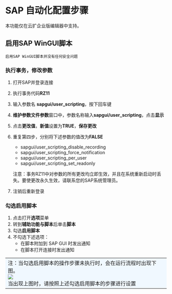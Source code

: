 # SAP 自动化配置步骤

本功能仅在云扩企业版编辑器中支持。

## 启用SAP WinGUI脚本 
`启用SAP WinGUI脚本并没有任何安全问题`
### 执行事务，修改参数
1. 打开SAP并登录连接
2. 执行事务代码**RZ11**
3. 输入参数名 **sapgui/user_scripting**，按下回车键
4. **维护参数文件参数**窗口中，参数名称输入**sapgui/user_scripting**，点击**显示**
5. 点击**更改值**，**新值**设置为**TRUE**，**保存更改**
5. 重复第四步，分别将下述参数的值改为**FALSE**
    - sapgui/user\_scripting\_disable\_recording
    - sapgui/user\_scripting\_force\_notification
    - sapgui/user\_scripting\_per\_user
    - sapgui/user\_scripting\_set\_readonly

    注意：事务RZ11中对参数的所有更改均立即生效，并且在系统重新启动时丢失。要使更改永久生效，请联系您的SAP系统管理员。

6. 注销后重新登录 

### 勾选启用脚本 
1. 点击打开**选项**菜单
2. 转到**辅助功能与脚本**后单击**脚本**
3. 勾选**启用脚本**
4. 不勾选下述选项：
    - 在脚本附加到 SAP GUI 时发出通知
    - 在脚本打开连接时发出通知
    
<table><td bgcolor=	#F0F8FF>注：当勾选启用脚本的操作步骤未执行时，会在运行流程时出现下图。<br><img src='https://docimages.blob.core.chinacloudapi.cn/images/Amanda/SAPWarning.png'><br>当出现上图时，请按照上述勾选启用脚本的步骤进行设置</td></table> 





